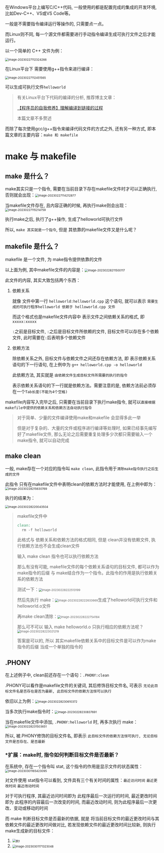 在Windows平台上编写C/C++代码, 一般使用的都是配置完成的集成的开发环境, 比如Dev-C++、VS或VS Code等。

一般是不需要指令编译运行等操作的, 只需要点一点。

而Linux则不同, 每一个源文件都需要进行手动指令编译生成可执行文件之后才能运行。

以一个简单的 C++ 文件为例：

<img src="https://dxyt-july-image.oss-cn-beijing.aliyuncs.com/CSDN/image-20230227112324266.png" alt="image-20230227112324266" style="zoom:67%;" />

在Linux平台下 需要使用g++指令来进行编译：

<img src="https://dxyt-july-image.oss-cn-beijing.aliyuncs.com/CSDN/image-20230227112451565.png" alt="image-20230227112451565" style="zoom:67%;" />

可以生成可执行文件`helloworld`

> 有关Linux平台下代码的编译的分析, 推荐博主文章：
>
> [【程序员的自我修养】理解编译到链接的过程](https://blog.csdn.net/dxyt2002/article/details/123768528)
>
> 本篇文章不多赘述

而除了每次使用gcc/g++指令来编译代码文件的方式之外, 还有另一种方式, 即本篇文章的主要内容：`make 和 makefile`

# make 与 makefile

## make 是什么？

make其实只是一个指令, 需要在当前目录下存在makefile文件时才可以正确执行, 否则就会出现：<img src="https://dxyt-july-image.oss-cn-beijing.aliyuncs.com/CSDN/image-20230227114212877.png" alt="image-20230227114212877" style="zoom:67%;" />

当makefile文件存在, 且内容正确的时候, 再执行make则会出现：<img src="https://dxyt-july-image.oss-cn-beijing.aliyuncs.com/CSDN/image-20230227115214759.png" alt="image-20230227115214759" style="zoom:67%;" />

执行make之后, 执行了g++操作, 生成了helloworld可执行文件

所以, `make 其实就是一个指令`, 但是 其依靠的makefile文件又是什么呢？

## makefile 是什么？

makefile 是一个文件, 为 make指令提供依靠的文件

以上面为例, 其中makefile文件的内容是：<img src="https://dxyt-july-image.oss-cn-beijing.aliyuncs.com/CSDN/image-20230228211500117.png" alt="image-20230228211500117" style="zoom:67%;" />

此文件的内容, 其实大致包括两个东西：

1. 依赖关系

	就像 文件中第一行 `helloworld:helloworld.cpp` 这个语句, 就可以表示 `需要生成的可执行程序helloworld 依赖于 helloworld.cpp 文件`

	而这个格式也是makefile文件内容中 表示文件之间依赖关系的格式, 即 `xxxxx:xxxxx`

	`:`之前是目标文件, `:`之后是目标文件所依赖的文件, 目标文件可以存在多个依赖文件, 此时需要在`:`后表明多个依赖文件

2. 依赖方法

	除依赖关系之外, 目标文件与依赖文件之间还存在依赖方法, 即 表示依赖关系语句的下一行语句, 在上例中为 `g++ helloworld.cpp -o helloworld`

	此依赖方法, 其实就是 `由依赖文件生成目标文件所需要的执行的指令`

	表示依赖关系语句的下一行就是依赖方法。需要注意的是, 依赖方法前必须存在一个`Tab长度(不能为4个空格)`

makefile内容写入完毕之后, 只需要在当前目录下执行make指令, 就可以`直接根据makefile中提供的依赖关系和依赖方法自动执行指令`

> 对于简单、少量的文件编译使用make和makefile 会显得多此一举
>
> 但是对于复杂的、大量的文件或程序进行编译等处理时, 如果已经事先编写好了makefile文件, 那么无论之后需要重复处理多少次都只需要输入一个make指令, 就可以自动完成

## make clean

一般, make存在一个对应的指令叫 `make clean`, 此指令用于`清除make指令执行之后生成的文件`

此指令 只有在makefile文件中表明clean的依赖方法时才能使用, 在上例中即为：<img src="https://dxyt-july-image.oss-cn-beijing.aliyuncs.com/CSDN/image-20230228215630769.png" alt="image-20230228215630769" style="zoom:67%;" />

执行的结果为：

<img src="https://dxyt-july-image.oss-cn-beijing.aliyuncs.com/CSDN/image-20230228220043504.png" alt="image-20230228220043504" style="zoom:67%;" />

> makefile文件中
>
> ```makefile
> clean:
> 	rm -f helloworld
> ```
>
> 此格式与 依赖关系和依赖方法的格式相同, 但是 clean并没有依赖文件, 执行依赖方法也不会生成clean文件
>
> 输入 make clean 指令也可以执行依赖方法
>
> 那么有没有可能, makefile文件的每个依赖关系语句的目标文件, 都可以作为make指令的后缀 与 make结合作为一个指令。此指令的作用是执行依赖关系的依赖方法
>
> 测试一下：<img src="https://dxyt-july-image.oss-cn-beijing.aliyuncs.com/CSDN/image-20230228222513199.png" alt="image-20230228222513199" style="zoom:67%;" />
>
> 然后先执行 make：<img src="https://dxyt-july-image.oss-cn-beijing.aliyuncs.com/CSDN/image-20230228222633669.png" alt="image-20230228222633669" style="zoom:67%;" />生成了helloworld可执行文件和helloworld.o文件
>
> 再make clean清除：<img src="https://dxyt-july-image.oss-cn-beijing.aliyuncs.com/CSDN/image-20230228222754184.png" alt="image-20230228222754184" style="zoom:67%;" />
>
> 那么可不可以 输入 make helloworld.o 只执行相应的依赖方法呢？<img src="https://dxyt-july-image.oss-cn-beijing.aliyuncs.com/CSDN/image-20230228223021219.png" alt="image-20230228223021219" style="zoom:67%;" />
>
> 答案是可以的, 所以 其实makefile依赖关系中的目标文件是可以作为make指令的后缀 当成一个单独的指令的

## .PHONY

在上述例子中, clean前还存在一个语句：`.PHONY:clean`

.PHONY可以看作是makefile文件的关键词, 其后修饰目标文件名, 可表示 `无论此目标文件名是否存在是否为最新, 此目标文件的依赖方法恒可以执行`

依旧以上为例：<img src="https://dxyt-july-image.oss-cn-beijing.aliyuncs.com/CSDN/image-20230228230610372.png" alt="image-20230228230610372" style="zoom:67%;" />

当多次执行make指令时：<img src="https://dxyt-july-image.oss-cn-beijing.aliyuncs.com/CSDN/image-20230228230837691.png" alt="image-20230228230837691" style="zoom:67%;" />

当在makefile文件中添加, `.PHONY:helloworld` 时, 再多次执行 make：<img src="https://dxyt-july-image.oss-cn-beijing.aliyuncs.com/CSDN/image-20230228231503651.png" alt="image-20230228231503651" style="zoom:67%;" />

所以, 被.PHONY修饰的目标文件名, 即表示 `此目标文件的依赖方法恒可执行, 无论目标文件是否存在、是否最新`

### *扩展：make时, 指令如何判断目标文件是否最新？

在系统中, 存在一个指令叫 stat, 这个指令的作用是显示文件的状态属性：<img src="https://dxyt-july-image.oss-cn-beijing.aliyuncs.com/CSDN/image-20230301165423095.png" alt="image-20230301165423095" style="zoom:67%;" />

对文件使用 stat指令可以看到, 文件具有三个有关时间的属性：`最近访问时间` `最近更改时间` `最近改动时间`

对于可执行程序, 其最近访问时间即为 此程序最后一次运行的时间, 最近更改时间即为 此程序的内容最后一次改变的时间, 而最近改动时间, 则为此程序最后一次更改、变动或移动的时间

而 make 判断目标文件是否最新的依据, 就是 将当前目标文件的最近更改时间与其依赖文件的最近更改时间做对比, 若发现依赖文件的最近更改时间比较新, 则执行make生成新的目标文件：

1. <img src="https://dxyt-july-image.oss-cn-beijing.aliyuncs.com/CSDN/image-20230301170213210.png" alt="例1" style="zoom:67%;" />
2. <img src="https://dxyt-july-image.oss-cn-beijing.aliyuncs.com/CSDN/image-20230301171323048.png" alt="image-20230301171323048" style="zoom:67%;" />
